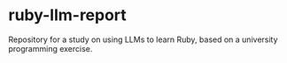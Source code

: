 # ruby-llm-report
Repository for a study on using LLMs to learn Ruby, based on a university programming exercise.
